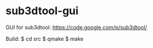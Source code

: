sub3dtool-gui
=============

GUI for sub3dtool:
https://code.google.com/p/sub3dtool/


Build:
$ cd src
$ qmake
$ make
